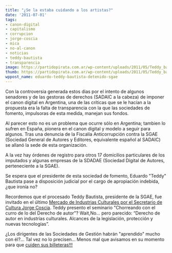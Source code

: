 ```yaml
---
title: "¿Se la estaba cuidando a los artistas?"
date: '2011-07-01'
tags:
- canon-digital
- capitalismo
- corrupcion
- jorge-coscia
- mica
- no-al-canon
- noticias
- teddy-bautista
- transparencia
image: https://partidopirata.com.ar/wp-content/uploads/2011/05/Teddy_bautista.jpg
thumb: https://partidopirata.com.ar/wp-content/uploads/2011/05/Teddy_bautista-150x150.jpg
wppost_name: eduardo-teddy-bautista-detenido-sgae
---
```


Con la controversia generada estos dias por el intento de algunos senadores y de las gestoras de derechos (SADAIC a la cabeza) de imponer el canon digital en Argentina, una de las críticas que se le hacían a la propuesta era la falta de transparencia con la que las sociedades de fomento, impulsoras de esta medida, manejan sus fondos.

Al parecer esto no es un problema que ocurre sólo en Argentina; tambien lo sufren en España, pionera en el canon digital y modelo a seguir para algunos. Tras una denuncia de la Fiscalía Anticorrupción contra la SGAE (Sociedad General de Autores y Editores, equivalente español al SADAIC) se allanó la sede de esta organización.

A la vez hay órdenes de registro para otros 17 domicilios particulares de los imputados y algunas empresas de la SDADAE (Sociedad Digital de Autores, perteneciente a la SGAE).

Se espera que el presidente de esta sociedad de fomento, Eduardo "Teddy" Bautista pase a disposición judicial por el cargo de apropiación indebida, ¿que ironía no?

Recordemos que el procesado Teddy Bautista, presidente de la SGAE, fue invitado en el último <a href="http://www.mica.gob.ar/noticias.php?id=24">Mercado de Industrias Culturales por el Secretario de Cultura Jorge Coscia</a>. Teddy presento el seminario "Chorreando con el curro de lo del Derecho de autor"? Wait,No... pero parecido: “Derecho de autor en industrias culturales. Alcances de la legislación, protección y nuevas tecnologías”.

¿Los dirigentes de las Sociedades de Gestión habrán "aprendido" mucho con él?... Tal vez no lo precisen... Menos mal que avisamos en su momento para que <a href="https://partidopirata.com.ar/1074/cuiden-las-billeteras-llega-teddy-bautista-a-la-argentina">cuiden sus billeteras!!!</a>
